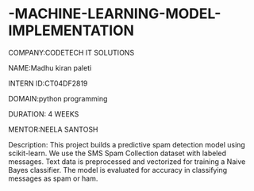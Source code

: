 # -MACHINE-LEARNING-MODEL-IMPLEMENTATION

COMPANY:CODETECH IT SOLUTIONS

NAME:Madhu kiran paleti

INTERN ID:CT04DF2819

DOMAIN:python programming

DURATION: 4 WEEKS

MENTOR:NEELA SANTOSH


Description:
      This project builds a predictive spam detection model using scikit-learn.
We use the SMS Spam Collection dataset with labeled messages.
Text data is preprocessed and vectorized for training a Naive Bayes classifier.
The model is evaluated for accuracy in classifying messages as spam or ham.
